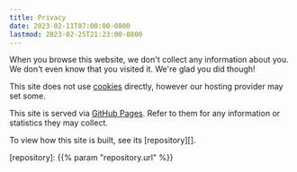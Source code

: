 ```yaml
---
title: Privacy
date: 2023-02-11T07:00:00-0800
lastmod: 2023-02-25T21:23:00-0800
---
```


When you browse this website, we don't collect any information about you. We
don't even know that you visited it. We're glad you did though!

This site does not use [cookies][] directly, however our hosting provider may
set some.

This site is served via [GitHub Pages][]. Refer to them for any information or
statistics they may collect.

To view how this site is built, see its [repository][].

[cookies]: https://en.wikipedia.org/wiki/HTTP_cookie
[GitHub Pages]: https://pages.github.com/
[repository]: {{% param "repository.url" %}}

